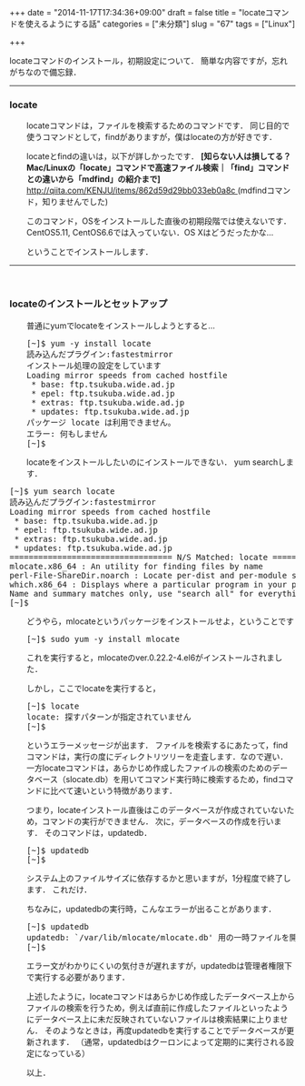 +++
date = "2014-11-17T17:34:36+09:00"
draft = false
title = "locateコマンドを使えるようにする話"
categories = ["未分類"]
slug = "67"
tags = ["Linux"]

+++

locateコマンドのインストール，初期設定について．
簡単な内容ですが，忘れがちなので備忘録．

<!--more-->

<hr />

<h3></h3>
<h3>locate</h3>
<p style="padding-left: 30px;">locateコマンドは，ファイルを検索するためのコマンドです．
同じ目的で使うコマンドとして，findがありますが，僕はlocateの方が好きです．</p>
<p style="padding-left: 30px;">locateとfindの違いは，以下が詳しかったです．
<strong>[知らない人は損してる？Mac/Linuxの「locate」コマンドで高速ファイル検索｜「find」コマンドとの違いから「mdfind」の紹介まで]</strong>
<a href="http://qiita.com/KENJU/items/862d59d29bb033eb0a8c">http://qiita.com/KENJU/items/862d59d29bb033eb0a8c
</a>(mdfindコマンド，知りませんでした)</p>
<p style="padding-left: 30px;">このコマンド，OSをインストールした直後の初期段階では使えないです．
CentOS5.11, CentOS6.6では入っていない．OS Xはどうだったかな…</p>
<p style="padding-left: 30px;">ということでインストールします．</p>


<hr />

&nbsp;
<h3>locateのインストールとセットアップ</h3>
<p style="padding-left: 30px;">普通にyumでlocateをインストールしようとすると…</p>

<pre style="padding-left: 30px;" class="">[~]$ yum -y install locate
読み込んだプラグイン:fastestmirror
インストール処理の設定をしています
Loading mirror speeds from cached hostfile
 * base: ftp.tsukuba.wide.ad.jp
 * epel: ftp.tsukuba.wide.ad.jp
 * extras: ftp.tsukuba.wide.ad.jp
 * updates: ftp.tsukuba.wide.ad.jp
パッケージ locate は利用できません。
エラー: 何もしません
[~]$</pre>
<p style="padding-left: 30px;">locateをインストールしたいのにインストールできない．
yum searchします．</p>

<pre class="">[~]$ yum search locate
読み込んだプラグイン:fastestmirror
Loading mirror speeds from cached hostfile
 * base: ftp.tsukuba.wide.ad.jp
 * epel: ftp.tsukuba.wide.ad.jp
 * extras: ftp.tsukuba.wide.ad.jp
 * updates: ftp.tsukuba.wide.ad.jp
================================== N/S Matched: locate ==================================
mlocate.x86_64 : An utility for finding files by name
perl-File-ShareDir.noarch : Locate per-dist and per-module shared files
which.x86_64 : Displays where a particular program in your path is located
Name and summary matches only, use "search all" for everything.
[~]$</pre>
<p style="padding-left: 30px;">どうやら，mlocateというパッケージをインストールせよ，ということです</p>

<pre style="padding-left: 30px;" class="">[~]$ sudo yum -y install mlocate</pre>
<p style="padding-left: 30px;">これを実行すると，mlocateのver.0.22.2-4.el6がインストールされました．</p>
<p style="padding-left: 30px;">しかし，ここでlocateを実行すると，</p>

<pre style="padding-left: 30px;" class="">[~]$ locate
locate: 探すパターンが指定されていません
[~]$</pre>
<p style="padding-left: 30px;">というエラーメッセージが出ます．
ファイルを検索するにあたって，findコマンドは，実行の度にディレクトリツリーを走査します．なので遅い．
一方locateコマンドは，あらかじめ作成したファイルの検索のためのデータベース（slocate.db）を用いてコマンド実行時に検索するため，findコマンドに比べて速いという特徴があります．</p>
<p style="padding-left: 30px;">つまり，locateインストール直後はこのデータベースが作成されていないため，コマンドの実行ができません．
次に，データベースの作成を行います．
そのコマンドは，updatedb．</p>

<pre style="padding-left: 30px;" class="">[~]$ updatedb
[~]$</pre>
<p style="padding-left: 30px;">システム上のファイルサイズに依存するかと思いますが，1分程度で終了します．
これだけ．</p>
<p style="padding-left: 30px;">ちなみに，updatedbの実行時，こんなエラーが出ることがあります．</p>

<pre style="padding-left: 30px;" class="">[~]$ updatedb
updatedb: `/var/lib/mlocate/mlocate.db' 用の一時ファイルを開けません
[~]$</pre>
<p style="padding-left: 30px;">エラー文がわかりにくいの気付きが遅れますが，updatedbは管理者権限下で実行する必要があります．</p>
<p style="padding-left: 30px;">上述したように，locateコマンドはあらかじめ作成したデータベース上からファイルの検索を行うため，例えば直前に作成したファイルといったようにデータベース上に未だ反映されていないファイルは検索結果に上りません．
そのようなときは，再度updatedbを実行することでデータベースが更新されます．
（通常，updatedbはクーロンによって定期的に実行される設定になっている）</p>
<p style="padding-left: 30px;">以上．</p>
